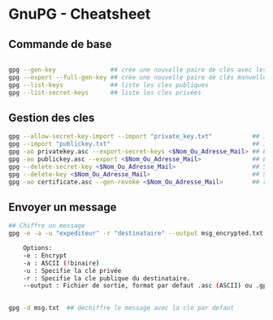 GnuPG - Cheatsheet
===============
<!-- meta ------------------------------------------------------------------------------

Description ==  Cheatsheet de l'outils GnuPG
Tags        ==  Cheatsheet Tool Linux GnuPG GPG PGP

Post_Type   ==  Cheatsheet
Preview     ==  cli
Author      ==  Loxcy

Version     == 0.1
Featured    == True
Visible     == False
Draft       == True

created_at  == 2022-01-10 00:00:00
published_at== 2022-01-10 00:00:00
updated_at   == 2022-01-10 00:00:00


---------------------------------------------------------------------------- endmeta -->

## Commande de base
```bash

gpg --gen-key               ## crée une nouvelle paire de clés avec les parametre par defauts  
gpg --expert --full-gen-key ## crée une nouvelle paire de clés manuellement 
gpg --list-keys             ## liste les cles publiques  
gpg --list-secret-keys      ## liste les cles privées
```

## Gestion des cles
```bash
gpg --allow-secret-key-import --import "private_key.txt"           ## importe une cles privée  
gpg --import "publickey.txt"                                       ## importe une clé publique
gpg -ao privatekey.asc --export-secret-keys <$Nom_Ou_Adresse_Mail> ## Exporte la cle privée  
gpg -ao publickey.asc --export <$Nom_Ou_Adresse_Mail>              ## Exporte la cle publique 
gpg --delete-secret-key <$Nom_Ou_Adresse_Mail>                     ## Supprime la clé privée  
gpg --delete-key <$Nom_Ou_Adresse_Mail>                            ## Supprime la clé publique  
gpg -ao certificate.asc --gen-revoke <$Nom_Ou_Adresse_Mail>        ## revoque la clé  
```

## Envoyer un message
```bash
## Chiffre un message 
gpg -e -a -u "expediteur" -r "destinataire" --output msg_encrypted.txt msg.txt

    Options:
    -e : Encrypt
    -a : ASCII (!binaire)
    -u : Specifie la clé privée
    -r : Specifie la cle publique du destinataire.
    --output : Fichier de sortie, format par defaut .asc (ASCII) ou .gpg (binaire).
    

gpg -d msg.txt  ## dechiffre le message avec la cle par defaut
```
